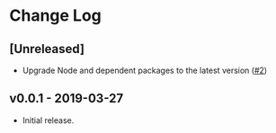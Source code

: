 # Change Log

## [Unreleased]

- Upgrade Node and dependent packages to the latest version ([#2](https://github.com/marp-team/marp-vue/pull/2))

## v0.0.1 - 2019-03-27

- Initial release.
